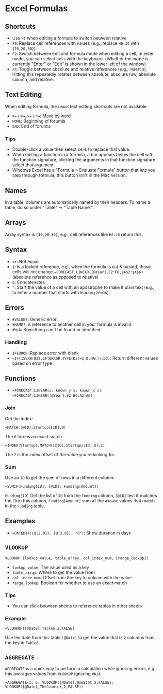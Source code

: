 # Excel Formulas

## Shortcuts

- Use `⌘T` when editing a formula to switch between relative
- `F9`: Replace cell references with values (e.g., replace `H6:J6` with `{10,20,30}`)
- `F2`: Switch between edit and formula mode when editing a cell, in enter mode, you can select cells with the keyboard. (Whether the mode is currently "Enter" or "Edit" is shown in the lower left of the window)
- `F4`: Toggle between absolute and relative references (e.g., insert `$`). Hitting this repeatedly rotates between absolute, absolute row, absolute column, and relative.

## Text Editing

When editing formula, the usual text editing shortcuts are not available:

- `⌘←` / `⌘→`, `⌥←` / `⌥→`: Move by word
- `HOME`: Beginning of forumla
- `END`: End of forumla

### Tips

- Double-click a value then select cells to replace that value.
- When editing a function in a formula, a bar appears below the cell with the function signature, clicking the arguments in that function signature select that argument.
- Windows Excel has a "Formula > Evaluate Formula" button that lets you step through formula, this button isn't in the Mac version.

## Names

In a table, columns are automatically named by their headers. To name a table, do so under "Table" -> "Table Name:".

## Arrays

Array syntax is `{10,20,30}`, e.g., cell references like `H6:J6` return this.

## Syntax

- `<>`: Not equal
- `$`: Is a locked reference, e.g., when the formula is cut & pasted, those cells will not change `=FORECAST.LINEAR([@Year],F2:F6,$A$2:$A$6)`(absolute reference as opposed to relative)
- `&`: Concatenates
- `'`: Start the value of a cell with an apostrophe to make it plain text (e.g., to enter a number that starts with leading zeros)

## Errors

- `#VALUE!`: Generic error
- `#NAME?`: A reference to another cell in your formula is invalid
- `#N/A`: Something can't be found or identified

### Handling

- `IFERROR`: Replace error with blank
- `=IF(ISERR(D3),IF(ERROR.TYPE(D3)=2,0,NA()),D3)`: Return different values based on error type

## Functions

- `=FORECAST.LINEAR(x, known_y’s, known_x’s)`: `=FORECAST.LINEAR([@Year],B2:B6,A2:A6)`

### Join

Get the index:

    =MATCH([@ID],Startups[ID],0)

The `0` forces an exact match.

    =INDEX(Startups,MATCH([@ID],Startups[ID],0),2)

The `2` is the index offset of the value you're looking for.

### Sum

Use an `ID` to get the sum of rows in a different column:

    =SUMIF(Funding[ID], [@ID], Funding[Amount])

`Funding[ID]` Get the list of `ID` from the `Funding` column, `[@ID]` test if matches the `ID` in this column, `Funding[Amount]` sum all the `Amount` values that match in the `Funding` table.

## Examples

- `=DATEDIF([@[2.0]], [@[3.0]], "D")`: Show duration in days

## `VLOOKUP`

    VLOOKUP (lookup_value, table_array, col_index_num, [range_lookup])

- `lookup_value`: The value used as a key
- `table_array`: Where to get the value from
- `col_index_num`: Offset from the key to column with the value
- `range_lookup`: Boolean for whether to use an exact match

### Tips

- You can click between sheets to reference tables in other sheets

### Example

    =VLOOKUP([@Date],Table6,2,FALSE)

Use the date from this table `[@Date]` to get the value that is `2` columns from the key in `Table6`.


## `AGGREGATE`

`AGGREGATE` is a quick way to perform a calculation while ignoring errors, e.g., this averages values from `VLOOKUP` ignoring `#N/A`.

    =AGGREGATE(1, 6, VLOOKUP([@Date],OneStat,2,FALSE), VLOOKUP([@Date],TheCounter,2,FALSE))
